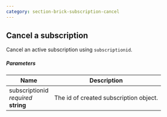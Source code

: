 ```yaml
---
category: section-brick-subscription-cancel
---
```


## Cancel a subscription

Cancel an active subscription using ```subscriptionid```.

##### Parameters

| Name | Description |
| --- | ---|
| subscriptionid<br> *required* <br> **string**  | The id of created subscription object. |
